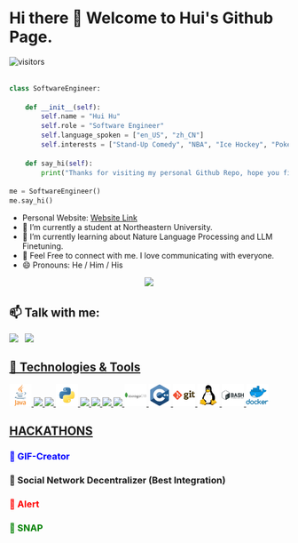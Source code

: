 # Hi there 👋 Welcome to Hui's Github Page.

![visitors](https://visitor-badge.laobi.icu/badge?page_id=Hui-Hwoo.Hui-Hwoo)

```python

class SoftwareEngineer:

    def __init__(self):
        self.name = "Hui Hu"
        self.role = "Software Engineer"
        self.language_spoken = ["en_US", "zh_CN"]
        self.interests = ["Stand-Up Comedy", "NBA", "Ice Hockey", "Poker", "Anime (Attach on Titan)", "Go", "Chess"]

    def say_hi(self):
        print("Thanks for visiting my personal Github Repo, hope you find some of my featured work interesting.")

me = SoftwareEngineer()
me.say_hi()
```

  - Personal Website: <a href="https://hui-hwoo.github.io/odyssey/">Website Link</a>
  - 🔭 I’m currently a student at Northeastern University.
  - 🌱 I’m currently learning about Nature Language Processing and LLM Finetuning.
  - 💬 Feel Free to connect with me. I love communicating with everyone.
  - 😄 Pronouns: He / Him / His
<div align="center">
<img src="https://github-readme-stats.vercel.app/api/top-langs/?username=Hui-Hwoo" />
</div>

## 📫 Talk with me:
[<img src="https://img.icons8.com/color/48/000000/linkedin.png" width="3.5%" max-width="100px"/>](https://www.linkedin.com/in/hui-hwoo/)  &nbsp; <a href="mailto:hui.hwoo@gmail.com"> <img src="https://img.icons8.com/fluent/48/000000/gmail.png" width="3.5%"/>

## 🔧 Technologies & Tools 
  <code><img height="40" src="https://raw.githubusercontent.com/github/explore/80688e429a7d4ef2fca1e82350fe8e3517d3494d/topics/java/java.png"></code>
  <code><img height="40" src="https://cdn.jsdelivr.net/gh/devicons/devicon/icons/amazonwebservices/amazonwebservices-plain-wordmark.svg"></code>
  <code><img height="40" src="https://cdn.jsdelivr.net/gh/devicons/devicon/icons/react/react-original-wordmark.svg"></code>
  <code><img height="40" src="https://raw.githubusercontent.com/github/explore/80688e429a7d4ef2fca1e82350fe8e3517d3494d/topics/python/python.png"></code>
  <code><img height="40" src="https://cdn.jsdelivr.net/gh/devicons/devicon/icons/javascript/javascript-original.svg"></code>
  <code><img height="40" src="https://cdn.jsdelivr.net/gh/devicons/devicon/icons/nodejs/nodejs-original-wordmark.svg"></code>
  <code><img height="40" src="https://cdn.jsdelivr.net/gh/devicons/devicon/icons/angularjs/angularjs-original.svg"></code>
  <code><img height="40" src="https://cdn.jsdelivr.net/gh/devicons/devicon/icons/mysql/mysql-original-wordmark.svg"></code>
  <code><img height="40" src="https://raw.githubusercontent.com/github/explore/80688e429a7d4ef2fca1e82350fe8e3517d3494d/topics/mongodb/mongodb.png"></code>
  <code><img height="40" src="https://raw.githubusercontent.com/github/explore/80688e429a7d4ef2fca1e82350fe8e3517d3494d/topics/cpp/cpp.png"></code>
  <code><img height="40" src="https://raw.githubusercontent.com/github/explore/80688e429a7d4ef2fca1e82350fe8e3517d3494d/topics/git/git.png"></code>
  <code><img height="40" src="https://raw.githubusercontent.com/github/explore/80688e429a7d4ef2fca1e82350fe8e3517d3494d/topics/linux/linux.png"></code>
  <code><img height="40" src="https://raw.githubusercontent.com/github/explore/80688e429a7d4ef2fca1e82350fe8e3517d3494d/topics/bash/bash.png"></code>
  <code><img height="40" src="https://raw.githubusercontent.com/github/explore/80688e429a7d4ef2fca1e82350fe8e3517d3494d/topics/docker/docker.png"></code>

## HACKATHONS
<div>
    <a href="https://github.com/Hui-Hwoo/GIF-Creator" style="text-decoration: none;">
       <h3 style="color: blue;"> 🦋 GIF-Creator </h3>
    </a>
</div>

<div>
    <a href="https://github.com/ethdegen/hackathon-2022-10-apiworld" style="text-decoration: none;">
       <h3> 💾 Social Network Decentralizer (Best Integration) </h3>
    </a>
</div>

<div>
    <a href="https://github.com/Hui-Hwoo/DSCNU_FHSYZ" style="text-decoration: none;">
       <h3 style="color: red;"> 🚨 Alert </h3>
    </a>
</div>

<div>
    <a href="https://github.com/ShaneTsui/acc_sf_backend" style="text-decoration: none;">
       <h3 style="color: green;"> 🚓 SNAP </h3>
    </a>
</div>



    
